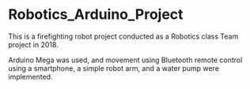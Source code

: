 # Robotics_Arduino_Project

This is a firefighting robot project conducted as a Robotics class Team project in 2018.

Arduino Mega was used, and movement using Bluetooth remote control using a smartphone, a simple robot arm, and a water pump were implemented.
